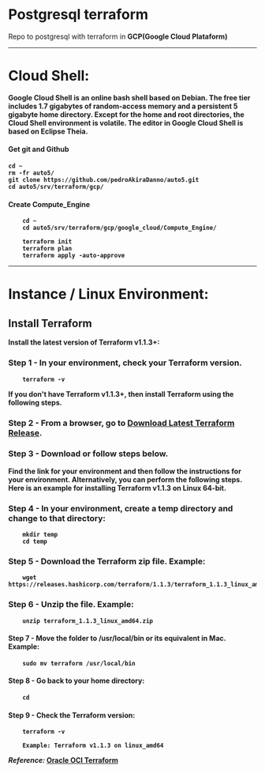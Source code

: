 # Postgresql terraform

Repo to postgresql with terraform in <strong>GCP<strong/>(Google Cloud Plataform)

---

# Cloud Shell:

Google Cloud Shell is an online bash shell based on Debian. The free tier includes 1.7 gigabytes of random-access memory and a persistent 5 gigabyte home directory. Except for the home and root directories, the Cloud Shell environment is volatile. The editor in Google Cloud Shell is based on Eclipse Theia.

#### Get git and Github

    cd ~
    rm -fr auto5/
    git clone https://github.com/pedroAkiraDanno/auto5.git
    cd auto5/srv/terraform/gcp/

#### Create Compute_Engine

        cd ~
        cd auto5/srv/terraform/gcp/google_cloud/Compute_Engine/

        terraform init
        terraform plan
        terraform apply -auto-approve

---

# Instance / Linux Environment:

## Install Terraform

Install the latest version of Terraform v1.1.3+:

### Step 1 - In your environment, check your Terraform version.

        terraform -v

If you don't have Terraform v1.1.3+, then install Terraform using the following steps.

### Step 2 - From a browser, go to [Download Latest Terraform Release](https://www.terraform.io/downloads).

### Step 3 - Download or follow steps below.

Find the link for your environment and then follow the instructions for your environment. Alternatively, you can perform the following steps. Here is an example for installing Terraform v1.1.3 on Linux 64-bit.

### Step 4 - In your environment, create a temp directory and change to that directory:

        mkdir temp
        cd temp

### Step 5 - Download the Terraform zip file. Example:

        wget https://releases.hashicorp.com/terraform/1.1.3/terraform_1.1.3_linux_amd64.zip

### Step 6 - Unzip the file. Example:

        unzip terraform_1.1.3_linux_amd64.zip

#### Step 7 - Move the folder to /usr/local/bin or its equivalent in Mac. Example:

        sudo mv terraform /usr/local/bin

#### Step 8 - Go back to your home directory:

        cd

#### Step 9 - Check the Terraform version:

        terraform -v

        Example: Terraform v1.1.3 on linux_amd64

**_Reference:_** [Oracle OCI Terraform](https://docs.oracle.com/en-us/iaas/developer-tutorials/tutorials/tf-provider/01-summary.htm)
